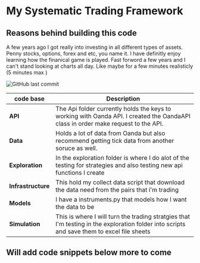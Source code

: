 # My Systematic Trading Framework

## Reasons behind building this code

A few years ago I got really into investing in all different types of assets. Penny stocks, options, forex and etc, you name it. I have definitly enjoy learning how the finanical game is played. Fast forword a few years and I can't stand looking at charts all day. Like maybe for a few minutes realisticly (5 minutes max )

![GitHub last commit](https://img.shields.io/github/last-commit/otavius/artisan-trading)

| code base          | Description                                                                                                                                |
| ------------------ | ------------------------------------------------------------------------------------------------------------------------------------------ |
| **API**            | The Api folder currently holds the keys to working with Oanda API. I created the OandaAPI class in order make request to the API.          |
| **Data**           | Holds a lot of data from Oanda but also recommend getting tick data from another soruce as well.                                           |
| **Exploration**    | In the exploration folder is where I do alot of the testing for strategies and also testing new api functions I create                     |
| **Infrastructure** | This hold my collect data script that download the data need from the pairs that i'm trading                                               |
| **Models**         | I have a instruments.py that models how I want the data to be                                                                              |
| **Simulation**     | This is where I will turn the trading stratgies that I'm testing in the exploration folder into scripts and save them to excel file sheets |

## Will add code snippets below more to come
